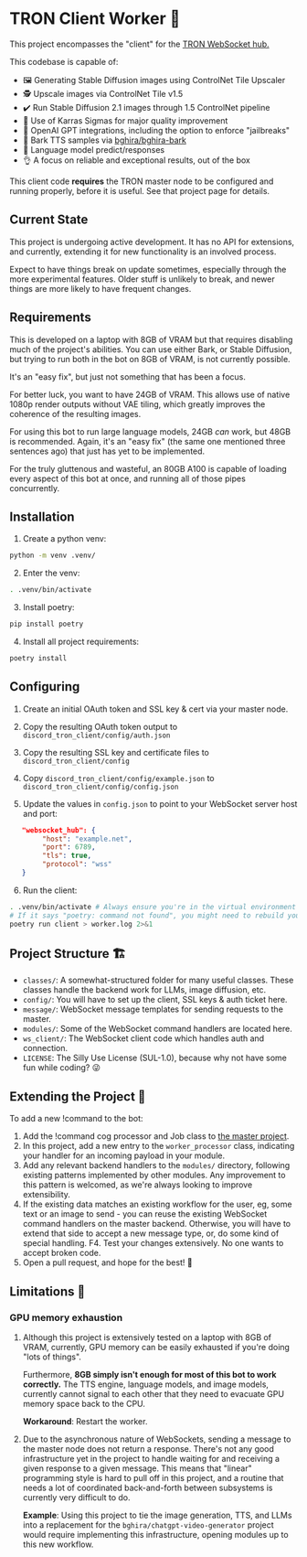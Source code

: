# TRON Client Worker 🤖

This project encompasses the "client" for the [TRON WebSocket hub.](https://github.com/bghira/discord-tron-master)

This codebase is capable of:

* 🖼 Generating Stable Diffusion images using ControlNet Tile Upscaler
* 🕵 Upscale images via ControlNet Tile v1.5
* ✔️ Run Stable Diffusion 2.1 images through 1.5 ControlNet pipeline
* 🔢 Use of Karras Sigmas for major quality improvement
* 🙊 OpenAI GPT integrations, including the option to enforce "jailbreaks"
* 📢 Bark TTS samples via [bghira/bghira-bark](https://github.com/bghira/bghira-bark)
* 📖 Language model predict/responses
* 👌 A focus on reliable and exceptional results, out of the box

This client code **requires** the TRON master node to be configured and
running properly, before it is useful. See that project page for details.

## Current State

This project is undergoing active development. It has no API for extensions, 
and currently, extending it for new functionality is an involved process.

Expect to have things break on update sometimes, especially through the
more experimental features. Older stuff is unlikely to break, and newer
things are more likely to have frequent changes.

## Requirements

This is developed on a laptop with 8GB of VRAM but that requires disabling
much of the project's abilities. You can use either Bark, or Stable Diffusion, 
but trying to run both in the bot on 8GB of VRAM, is not currently possible.

It's an "easy fix", but just not something that has been a focus.

For better luck, you want to have 24GB of VRAM. This allows use of native
1080p render outputs without VAE tiling, which greatly improves the coherence
of the resulting images.

For using this bot to run large language models, 24GB *can* work, but 48GB
is recommended. Again, it's an "easy fix" (the same one mentioned three
sentences ago) that just has yet to be implemented.

For the truly gluttenous and wasteful, an 80GB A100 is capable of loading
every aspect of this bot at once, and running all of those pipes concurrently.

## Installation

1. Create a python venv:

```bash
python -m venv .venv/
```

2. Enter the venv:

```bash
. .venv/bin/activate
```

3. Install poetry:

```bash
pip install poetry
```

4. Install all project requirements:

```bash
poetry install
```

## Configuring

1. Create an initial OAuth token and SSL key & cert via your master node.

2. Copy the resulting OAuth token output to `discord_tron_client/config/auth.json`

3. Copy the resulting SSL key and certificate files to `discord_tron_client/config`

4. Copy `discord_tron_client/config/example.json` to `discord_tron_client/config/config.json`

5. Update the values in `config.json` to point to your WebSocket server host and port:

```json
   "websocket_hub": {
        "host": "example.net",
        "port": 6789,
        "tls": true,
        "protocol": "wss"
   }
```

6. Run the client:

```bash
. .venv/bin/activate # Always ensure you're in the virtual environment first.
# If it says "poetry: command not found", you might need to rebuild your venv.
poetry run client > worker.log 2>&1
```

## Project Structure 🏗️

* `classes/`: A somewhat-structured folder for many useful classes.
  These classes handle the backend work for LLMs, image diffusion, etc.
* `config/`: You will have to set up the client, SSL keys & auth ticket here.
* `message/`: WebSocket message templates for sending requests to the master.
* `modules/`: Some of the WebSocket command handlers are located here.
* `ws_client/`: The WebSocket client code which handles auth and connection.
* `LICENSE`: The Silly Use License (SUL-1.0), because why not have some fun
  while coding? 😜

## Extending the Project 🚀

To add a new !command to the bot:

1. Add the !command cog processor and Job class to [the master project](https://github.com/bghira/discord-tron-master).
2. In this project, add a new entry to the `worker_processor` class, indicating
   your handler for an incoming payload in your module.
3. Add any relevant backend handlers to the `modules/` directory, following
   existing patterns implemented by other modules. Any improvement to this
   pattern is welcomed, as we're always looking to improve extensibility.
4. If the existing data matches an existing workflow for the user, eg,
   some text or an image to send - you can reuse the existing WebSocket
   command handlers on the master backend. Otherwise, you will have to
   extend that side to accept a new message type, or, do some kind of special
   handling.
F4. Test your changes extensively. No one wants to accept broken code.
5. Open a pull request, and hope for the best! 🤞

## Limitations 😬

### GPU memory exhaustion

1. Although this project is extensively tested on a laptop with 8GB of VRAM,
   currently, GPU memory can be easily exhausted if you're doing "lots of things".

   Furthermore, **8GB simply isn't enough for most of this bot to work correctly.**
   The TTS engine, language models, and image models, currently cannot signal
   to each other that they need to evacuate GPU memory space back to the CPU.

   **Workaround**: Restart the worker.
2. Due to the asynchronous nature of WebSockets, sending a message to the
   master node does not return a response. There's not any good infrastructure
   yet in the project to handle waiting for and receiving a given response to
   a given message. This means that "linear" programming style is hard to
   pull off in this project, and a routine that needs a lot of coordinated
   back-and-forth between subsystems is currently very difficult to do.

   **Example**: Using this project to tie the image generation, TTS, and LLMs
   into a replacement for the `bghira/chatgpt-video-generator` project would
   require implementing this infrastructure, opening modules up to this
   new workflow.
